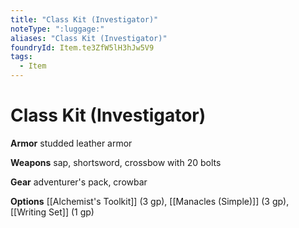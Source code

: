 ```yaml
---
title: "Class Kit (Investigator)"
noteType: ":luggage:"
aliases: "Class Kit (Investigator)"
foundryId: Item.te3ZfW5lH3hJw5V9
tags:
  - Item
---
```


# Class Kit (Investigator)

**Armor** studded leather armor

**Weapons** sap, shortsword, crossbow with 20 bolts

**Gear** adventurer's pack, crowbar

**Options** [[Alchemist's Toolkit]] (3 gp), [[Manacles (Simple)]] (3 gp), [[Writing Set]] (1 gp)
